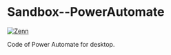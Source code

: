 # Sandbox--PowerAutomate

[![Zenn](https://img.shields.io/badge/Zenn-pfirsich-turquoise?logo=zenn)](https://zenn.dev/pfirsich)

Code of Power Automate for desktop.
